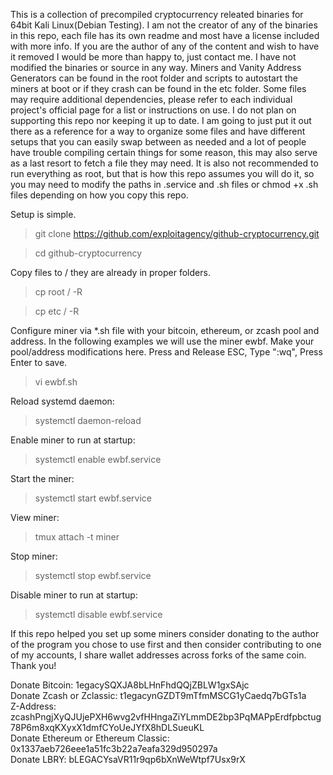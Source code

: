 This is a collection of precompiled cryptocurrency releated binaries for 64bit Kali Linux(Debian Testing).  I am not the creator of any of the binaries in this repo, each file has its own readme and most have a license included with more info.  If you are the author of any of the content and wish to have it removed I would be more than happy to, just contact me.  I have not modified the binaries or source in any way.  Miners and Vanity Address Generators can be found in the root folder and scripts to autostart the miners at boot or if they crash can be found in the etc folder.  Some files may require additional dependencies, please refer to each individual project's official page for a list or instructions on use.  I do not plan on supporting this repo nor keeping it up to date.  I am going to just put it out there as a reference for a way to organize some files and have different setups that you can easily swap between as needed and a lot of people have trouble compiling certain things for some reason, this may also serve as a last resort to fetch a file they may need.  It is also not recommended to run everything as root, but that is how this repo assumes you will do it, so you may need to modify the paths in .service and .sh files or chmod +x .sh files depending on how you copy this repo.

Setup is simple.
>git clone https://github.com/exploitagency/github-cryptocurrency.git

>cd github-cryptocurrency

Copy files to / they are already in proper folders.
>cp root / -R

>cp etc / -R

Configure miner via *.sh file with your bitcoin, ethereum, or zcash pool and address.  In the following examples we will use the miner ewbf.  Make your pool/address modifications here.  Press and Release ESC, Type ":wq", Press Enter to save.
>vi ewbf.sh

Reload systemd daemon:
>systemctl daemon-reload

Enable miner to run at startup:
>systemctl enable ewbf.service

Start the miner:
>systemctl start ewbf.service

View miner:
>tmux attach -t miner

Stop miner:
>systemctl stop ewbf.service

Disable miner to run at startup:
>systemctl disable ewbf.service

If this repo helped you set up some miners consider donating to the author of the program you chose to use first and then consider contributing to one of my accounts, I share wallet addresses across forks of the same coin.  Thank you!

Donate Bitcoin: 1egacySQXJA8bLHnFhdQQjZBLW1gxSAjc
<br>
Donate Zcash or Zclassic: t1egacynGZDT9mTfmMSCG1yCaedq7bGTs1a
<br>
Z-Address: zcashPngjXyQJUjePXH6wvg2vfHHngaZiYLmmDE2bp3PqMAPpErdfpbctug78P6m8xqKXyxX1dmfCYoUeJYfX8hDLSueuKL
<br>
Donate Ethereum or Ethereum Classic: 0x1337aeb726eee1a51fc3b22a7eafa329d950297a 
<br>
Donate LBRY: bLEGACYsaVR11r9qp6bXnWeWtpf7Usx9rX